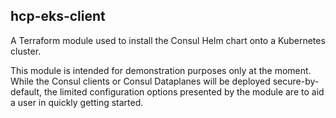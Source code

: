 ## hcp-eks-client

A Terraform module used to install the Consul Helm chart onto a Kubernetes
cluster.

This module is intended for demonstration purposes only at the moment.  While
the Consul clients or Consul Dataplanes will be deployed secure-by-default, the limited configuration
options presented by the module are to aid a user in quickly getting started.
